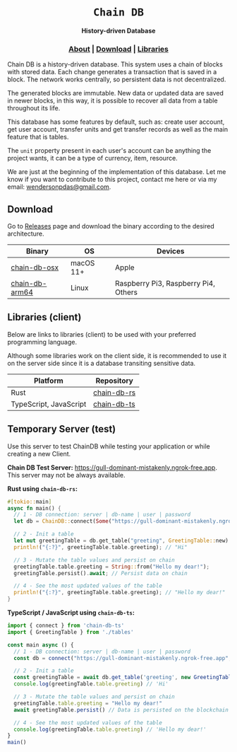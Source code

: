 <div align="center">

  <h1><code>Chain DB</code></h1>

  <p>
    <strong>History-driven Database</strong>
  </p>
  
  <h3>
    <!-- <a href="https://borsh.io">Website</a> -->
    <a href="https://github.com/wpdas/chain-db">About</a>
    <span> | </span>
    <a href="https://github.com/wpdas/chain-db#download">Download</a>
    <span> | </span>
    <a href="https://github.com/wpdas/chain-db#libraries-client">Libraries</a>
  </h3>
</div>

Chain DB is a history-driven database. This system uses a chain of blocks with stored data. Each change generates a transaction that is saved in a block. The network works centrally, so persistent data is not decentralized.

The generated blocks are immutable. New data or updated data are saved in newer blocks, in this way, it is possible to recover all data from a table throughout its life.

This database has some features by default, such as: create user account, get user account, transfer units and get transfer records as well as the main feature that is tables.

The `unit` property present in each user's account can be anything the project wants, it can be a type of currency, item, resource.

We are just at the beginning of the implementation of this database. Let me know if you want to contribute to this project, contact me here or via my email: wendersonpdas@gmail.com.

## Download

Go to [Releases](https://github.com/wpdas/chain-db/releases) page and download the binary according to the desired architecture.

| Binary                                                                                           | OS        | Devices                              |
| ------------------------------------------------------------------------------------------------ | --------- | ------------------------------------ |
| [chain-db-osx](https://github.com/wpdas/chain-db/releases/download/0.0.3-alpha/chain-db-osx)     | macOS 11+ | Apple                                |
| [chain-db-arm64](https://github.com/wpdas/chain-db/releases/download/0.0.3-alpha/chain-db-arm64) | Linux     | Raspberry Pi3, Raspberry Pi4, Others |

## Libraries (client)

Below are links to libraries (client) to be used with your preferred programming language.

Although some libraries work on the client side, it is recommended to use it on the server side since it is a database transiting sensitive data.

| Platform               | Repository                                          |
| ---------------------- | --------------------------------------------------- |
| Rust                   | [chain-db-rs](https://github.com/wpdas/chain-db-rs) |
| TypeScript, JavaScript | [chain-db-ts](https://github.com/wpdas/chain-db-ts) |

## Temporary Server (test)

Use this server to test ChainDB while testing your application or while creating a new Client.

**Chain DB Test Server:** https://gull-dominant-mistakenly.ngrok-free.app. This server may not be always available.

**Rust using `chain-db-rs`:**

```rs
#[tokio::main]
async fn main() {
  // 1 - DB connection: server | db-name | user | password
  let db = ChainDB::connect(Some("https://gull-dominant-mistakenly.ngrok-free.app"), "test-db", "root", "1234");

  // 2 - Init a table
  let mut greetingTable = db.get_table("greeting", GreetingTable::new).await;
  println!("{:?}", greetingTable.table.greeting); // "Hi"

  // 3 - Mutate the table values and persist on chain
  greetingTable.table.greeting = String::from("Hello my dear!");
  greetingTable.persist().await; // Persist data on chain

  // 4 - See the most updated values of the table
  println!("{:?}", greetingTable.table.greeting); // "Hello my dear!"
}
```

**TypeScript / JavaScript using `chain-db-ts`:**

```ts
import { connect } from 'chain-db-ts'
import { GreetingTable } from './tables'

const main async () {
  // 1 - DB connection: server | db-name | user | password
  const db = connect("https://gull-dominant-mistakenly.ngrok-free.app", 'test-db', 'root', '1234')

  // 2 - Init a table
  const greetingTable = await db.get_table('greeting', new GreetingTable())
  console.log(greetingTable.table.greeting) // 'Hi'

  // 3 - Mutate the table values and persist on chain
  greetingTable.table.greeting = "Hello my dear!"
  await greetingTable.persist() // Data is persisted on the blockchain

  // 4 - See the most updated values of the table
  console.log(greetingTable.table.greeting) // 'Hello my dear!'
}
main()
```
